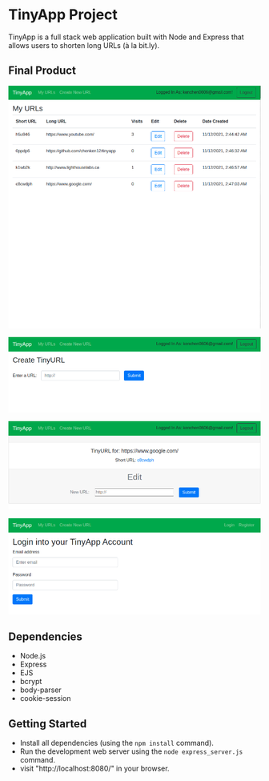# TinyApp Project

TinyApp is a full stack web application built with Node and Express that allows users to shorten long URLs (à la bit.ly).

## Final Product

!["Home Page"](https://github.com/chenken12/tinyapp/blob/master/docs/home.png?raw=true)

!["Add Url"](https://github.com/chenken12/tinyapp/blob/master/docs/add-url.png?raw=true)

!["Edit Url"](https://github.com/chenken12/tinyapp/blob/master/docs/edit-url.png?raw=true)

!["Login Page"](https://github.com/chenken12/tinyapp/blob/master/docs/login.png?raw=true)

## Dependencies

- Node.js
- Express
- EJS
- bcrypt
- body-parser
- cookie-session

## Getting Started

- Install all dependencies (using the `npm install` command).
- Run the development web server using the `node express_server.js` command.
- visit "http://localhost:8080/" in your browser.
